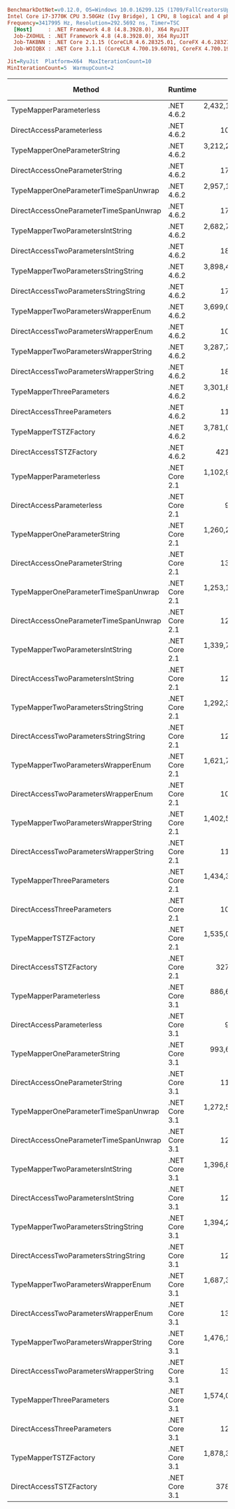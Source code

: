 ``` ini

BenchmarkDotNet=v0.12.0, OS=Windows 10.0.16299.125 (1709/FallCreatorsUpdate/Redstone3)
Intel Core i7-3770K CPU 3.50GHz (Ivy Bridge), 1 CPU, 8 logical and 4 physical cores
Frequency=3417995 Hz, Resolution=292.5692 ns, Timer=TSC
  [Host]     : .NET Framework 4.8 (4.8.3928.0), X64 RyuJIT
  Job-ZXOHUL : .NET Framework 4.8 (4.8.3928.0), X64 RyuJIT
  Job-TAKBNN : .NET Core 2.1.15 (CoreCLR 4.6.28325.01, CoreFX 4.6.28327.02), X64 RyuJIT
  Job-WOIQBX : .NET Core 3.1.1 (CoreCLR 4.700.19.60701, CoreFX 4.700.19.60801), X64 RyuJIT

Jit=RyuJit  Platform=X64  MaxIterationCount=10  
MinIterationCount=5  WarmupCount=2  

```
|                                 Method |       Runtime |             Mean |             Error |          StdDev |      Ratio |   RatioSD |  Gen 0 | Gen 1 | Gen 2 | Allocated |
|--------------------------------------- |-------------- |-----------------:|------------------:|----------------:|-----------:|----------:|-------:|------:|------:|----------:|
|                TypeMapperParameterless |    .NET 4.6.2 | 2,432,160.114 ns |   807,644.6139 ns | 480,616.3550 ns | 231,520.83 | 49,348.90 |      - |     - |     - |   73728 B |
|              DirectAccessParameterless |    .NET 4.6.2 |        10.465 ns |         1.0597 ns |       0.7009 ns |       1.00 |      0.00 | 0.0172 |     - |     - |      72 B |
|           TypeMapperOneParameterString |    .NET 4.6.2 | 3,212,204.816 ns | 1,497,296.0040 ns | 990,368.5999 ns | 306,907.82 | 94,540.59 |      - |     - |     - |   90112 B |
|         DirectAccessOneParameterString |    .NET 4.6.2 |        17.931 ns |         1.4522 ns |       0.9606 ns |       1.72 |      0.19 | 0.0172 |     - |     - |      72 B |
|   TypeMapperOneParameterTimeSpanUnwrap |    .NET 4.6.2 | 2,957,113.747 ns | 1,070,382.9102 ns | 707,992.0212 ns | 285,781.24 | 80,274.04 |      - |     - |     - |   90112 B |
| DirectAccessOneParameterTimeSpanUnwrap |    .NET 4.6.2 |        17.797 ns |         0.9943 ns |       0.6577 ns |       1.71 |      0.13 | 0.0172 |     - |     - |      72 B |
|       TypeMapperTwoParametersIntString |    .NET 4.6.2 | 2,682,713.110 ns |   538,751.9590 ns | 281,777.6918 ns | 255,211.22 | 37,200.65 |      - |     - |     - |   98304 B |
|     DirectAccessTwoParametersIntString |    .NET 4.6.2 |        18.155 ns |         0.8446 ns |       0.5586 ns |       1.74 |      0.10 | 0.0172 |     - |     - |      72 B |
|    TypeMapperTwoParametersStringString |    .NET 4.6.2 | 3,898,425.832 ns |   992,272.7780 ns | 656,327.0050 ns | 374,416.90 | 68,752.84 |      - |     - |     - |   98304 B |
|  DirectAccessTwoParametersStringString |    .NET 4.6.2 |        17.801 ns |         0.7069 ns |       0.4676 ns |       1.71 |      0.11 | 0.0172 |     - |     - |      72 B |
|     TypeMapperTwoParametersWrapperEnum |    .NET 4.6.2 | 3,699,069.192 ns | 1,267,234.9889 ns | 838,197.4829 ns | 356,640.53 | 90,946.35 |      - |     - |     - |  106496 B |
|   DirectAccessTwoParametersWrapperEnum |    .NET 4.6.2 |        10.929 ns |         0.8475 ns |       0.5606 ns |       1.05 |      0.09 | 0.0172 |     - |     - |      72 B |
|   TypeMapperTwoParametersWrapperString |    .NET 4.6.2 | 3,287,775.436 ns | 1,016,268.3983 ns | 672,198.6222 ns | 313,715.34 | 58,167.62 |      - |     - |     - |   98304 B |
| DirectAccessTwoParametersWrapperString |    .NET 4.6.2 |        18.413 ns |         1.2037 ns |       0.7962 ns |       1.77 |      0.13 | 0.0172 |     - |     - |      72 B |
|              TypeMapperThreeParameters |    .NET 4.6.2 | 3,301,838.262 ns | 1,284,737.0637 ns | 764,526.4192 ns | 314,978.16 | 81,364.29 |      - |     - |     - |  106496 B |
|            DirectAccessThreeParameters |    .NET 4.6.2 |        11.211 ns |         0.6053 ns |       0.3602 ns |       1.06 |      0.06 | 0.0172 |     - |     - |      72 B |
|                  TypeMapperTSTZFactory |    .NET 4.6.2 | 3,781,047.076 ns |   977,906.4510 ns | 646,824.5692 ns | 363,803.53 | 73,702.68 |      - |     - |     - |  139264 B |
|                DirectAccessTSTZFactory |    .NET 4.6.2 |       421.819 ns |        42.8682 ns |      28.3547 ns |      40.46 |      3.77 | 0.0172 |     - |     - |      72 B |
|                TypeMapperParameterless | .NET Core 2.1 | 1,102,927.872 ns |    95,302.9165 ns |  63,036.9785 ns | 105,856.54 |  9,889.32 | 1.9531 |     - |     - |   22406 B |
|              DirectAccessParameterless | .NET Core 2.1 |         9.806 ns |         1.0202 ns |       0.6748 ns |       0.94 |      0.10 | 0.0171 |     - |     - |      72 B |
|           TypeMapperOneParameterString | .NET Core 2.1 | 1,260,251.578 ns |    91,724.6607 ns |  60,670.1838 ns | 120,884.67 |  9,599.23 | 1.9531 |     - |     - |   23750 B |
|         DirectAccessOneParameterString | .NET Core 2.1 |        13.525 ns |         1.0981 ns |       0.7263 ns |       1.30 |      0.10 | 0.0171 |     - |     - |      72 B |
|   TypeMapperOneParameterTimeSpanUnwrap | .NET Core 2.1 | 1,253,126.033 ns |    58,358.3079 ns |  38,600.4074 ns | 120,264.53 |  9,535.02 | 1.9531 |     - |     - |   23598 B |
| DirectAccessOneParameterTimeSpanUnwrap | .NET Core 2.1 |        12.671 ns |         1.1718 ns |       0.7751 ns |       1.22 |      0.12 | 0.0171 |     - |     - |      72 B |
|       TypeMapperTwoParametersIntString | .NET Core 2.1 | 1,339,744.739 ns |    79,566.0495 ns |  52,628.0154 ns | 128,403.18 |  7,820.58 | 3.9063 |     - |     - |   24783 B |
|     DirectAccessTwoParametersIntString | .NET Core 2.1 |        12.464 ns |         1.0628 ns |       0.7030 ns |       1.20 |      0.12 | 0.0171 |     - |     - |      72 B |
|    TypeMapperTwoParametersStringString | .NET Core 2.1 | 1,292,346.818 ns |    89,238.3650 ns |  59,025.6532 ns | 124,094.13 | 11,656.85 | 1.9531 |     - |     - |   24406 B |
|  DirectAccessTwoParametersStringString | .NET Core 2.1 |        12.078 ns |         1.0478 ns |       0.6931 ns |       1.16 |      0.06 | 0.0171 |     - |     - |      72 B |
|     TypeMapperTwoParametersWrapperEnum | .NET Core 2.1 | 1,621,750.859 ns |   198,675.8708 ns | 131,411.7873 ns | 155,763.09 | 17,683.46 | 3.9063 |     - |     - |   27917 B |
|   DirectAccessTwoParametersWrapperEnum | .NET Core 2.1 |        10.615 ns |         1.0527 ns |       0.6265 ns |       1.01 |      0.08 | 0.0171 |     - |     - |      72 B |
|   TypeMapperTwoParametersWrapperString | .NET Core 2.1 | 1,402,560.771 ns |    94,580.5814 ns |  62,559.1985 ns | 134,552.81 | 10,765.26 | 3.9063 |     - |     - |   24968 B |
| DirectAccessTwoParametersWrapperString | .NET Core 2.1 |        11.127 ns |         1.8899 ns |       1.2500 ns |       1.07 |      0.14 | 0.0171 |     - |     - |      72 B |
|              TypeMapperThreeParameters | .NET Core 2.1 | 1,434,382.641 ns |    54,781.3555 ns |  36,234.4748 ns | 137,676.57 | 10,866.95 | 3.9063 |     - |     - |   28398 B |
|            DirectAccessThreeParameters | .NET Core 2.1 |        10.156 ns |         1.6619 ns |       1.0993 ns |       0.97 |      0.11 | 0.0171 |     - |     - |      72 B |
|                  TypeMapperTSTZFactory | .NET Core 2.1 | 1,535,052.611 ns |    72,548.6951 ns |  47,986.4699 ns | 147,261.70 | 10,865.10 | 3.9063 |     - |     - |   31681 B |
|                DirectAccessTSTZFactory | .NET Core 2.1 |       327.352 ns |        10.0231 ns |       5.9646 ns |      31.07 |      1.87 | 0.0167 |     - |     - |      72 B |
|                TypeMapperParameterless | .NET Core 3.1 |   886,634.276 ns |    44,151.9231 ns |  29,203.7634 ns |  84,994.66 |  5,274.36 | 1.9531 |     - |     - |   21896 B |
|              DirectAccessParameterless | .NET Core 3.1 |         9.846 ns |         1.1137 ns |       0.6627 ns |       0.94 |      0.10 | 0.0172 |     - |     - |      72 B |
|           TypeMapperOneParameterString | .NET Core 3.1 |   993,613.956 ns |    35,571.6378 ns |  21,168.1111 ns |  94,247.36 |  4,503.89 | 1.9531 |     - |     - |   23228 B |
|         DirectAccessOneParameterString | .NET Core 3.1 |        11.805 ns |         1.7282 ns |       1.1431 ns |       1.13 |      0.14 | 0.0172 |     - |     - |      72 B |
|   TypeMapperOneParameterTimeSpanUnwrap | .NET Core 3.1 | 1,272,506.608 ns |    35,045.7251 ns |  20,855.1489 ns | 120,808.42 |  7,713.80 | 1.9531 |     - |     - |   23072 B |
| DirectAccessOneParameterTimeSpanUnwrap | .NET Core 3.1 |        12.393 ns |         0.8532 ns |       0.5643 ns |       1.19 |      0.09 | 0.0172 |     - |     - |      72 B |
|       TypeMapperTwoParametersIntString | .NET Core 3.1 | 1,396,871.043 ns |    46,615.1326 ns |  30,833.0240 ns | 134,067.54 | 10,212.20 | 1.9531 |     - |     - |   24251 B |
|     DirectAccessTwoParametersIntString | .NET Core 3.1 |        12.112 ns |         0.7871 ns |       0.5206 ns |       1.16 |      0.09 | 0.0172 |     - |     - |      72 B |
|    TypeMapperTwoParametersStringString | .NET Core 3.1 | 1,394,289.463 ns |    87,164.9549 ns |  57,654.2208 ns | 133,680.02 |  9,406.26 | 1.9531 |     - |     - |   23886 B |
|  DirectAccessTwoParametersStringString | .NET Core 3.1 |        12.210 ns |         0.9673 ns |       0.6398 ns |       1.17 |      0.12 | 0.0172 |     - |     - |      72 B |
|     TypeMapperTwoParametersWrapperEnum | .NET Core 3.1 | 1,687,359.327 ns |    65,261.8655 ns |  43,166.6833 ns | 161,838.08 | 10,803.02 | 3.9063 |     - |     - |   27552 B |
|   DirectAccessTwoParametersWrapperEnum | .NET Core 3.1 |        13.325 ns |         0.8605 ns |       0.5692 ns |       1.28 |      0.08 | 0.0172 |     - |     - |      72 B |
|   TypeMapperTwoParametersWrapperString | .NET Core 3.1 | 1,476,162.720 ns |    38,490.7205 ns |  25,459.2284 ns | 141,564.17 |  8,820.97 | 1.9531 |     - |     - |   24438 B |
| DirectAccessTwoParametersWrapperString | .NET Core 3.1 |        13.348 ns |         2.0038 ns |       1.3254 ns |       1.28 |      0.12 | 0.0172 |     - |     - |      72 B |
|              TypeMapperThreeParameters | .NET Core 3.1 | 1,574,099.168 ns |    63,213.6002 ns |  41,811.8826 ns | 150,888.68 |  8,714.93 | 3.9063 |     - |     - |   28022 B |
|            DirectAccessThreeParameters | .NET Core 3.1 |        12.004 ns |         0.9026 ns |       0.5970 ns |       1.15 |      0.11 | 0.0172 |     - |     - |      72 B |
|                  TypeMapperTSTZFactory | .NET Core 3.1 | 1,878,378.717 ns |   255,172.4321 ns | 151,849.0213 ns | 178,359.52 | 18,040.70 | 3.9063 |     - |     - |   31135 B |
|                DirectAccessTSTZFactory | .NET Core 3.1 |       378.489 ns |        30.7150 ns |      20.3161 ns |      36.35 |      3.62 | 0.0172 |     - |     - |      72 B |
